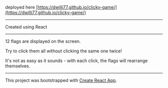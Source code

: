 deployed here [https://dwilli77.github.io/clicky-game/](https://dwilli77.github.io/clicky-game/)

***

Created using React

***

12 flags are displayed on the screen.

Try to click them all without clicking the same one twice!

It's not as easy as it sounds - with each click, the flags will rearrange themselves.

***


This project was bootstrapped with [Create React App](https://github.com/facebook/create-react-app).

